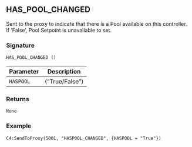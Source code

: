 ## HAS\_POOL\_CHANGED

Sent to the proxy to indicate that there is a Pool available on this controller. If ‘False’, Pool Setpoint is unavailable to set.


### Signature

`HAS_POOL_CHANGED ()`


| Parameter | Description |
| --- | --- |
| `HASPOOL` | (“True/False”) |


### Returns

`None`


### Example

`C4:SendToProxy(5001, "HASPOOL_CHANGED", {HASPOOL = "True"}) `

